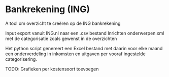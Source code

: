 # Bankrekening (ING)
A tool om overzicht te creëren op de ING bankrekening

Input
export vanuit ING.nl naar een .csv bestand
Inrichten onderwerpen.xml met de categorisatie zoals gewenst in de overzichten

Het python script genereert een Excel bestand met daarin voor elke maand een onderverdeling in inkomsten en uitgaven per vooraf ingestelde categorisering.

TODO:
Grafieken per kostensoort toevoegen

